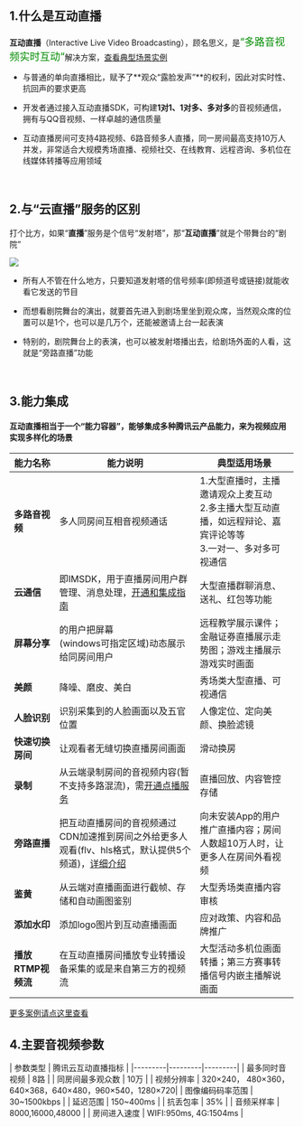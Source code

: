 ##  1.什么是互动直播

**互动直播**（Interactive Live Video Broadcasting），顾名思义，是<font size = 4 color=008c00>“多路音视频实时互动“</font>解决方案，[查看典型场景实例](https://www.qcloud.com/doc/product/268/3160)

- 与普通的单向直播相比，赋予了**观众“露脸发声”**的权利，因此对实时性、抗回声的要求更高

- 开发者通过接入互动直播SDK，可构建**1对1、1对多、多对多**的音视频通信，拥有与QQ音视频、一样卓越的通信质量

- 互动直播房间可支持4路视频、6路音频多人直播，同一房间最高支持10万人并发，非常适合大规模秀场直播、视频社交、在线教育、远程咨询、多机位在线媒体转播等应用领域
</br>



## 2.与“云直播”服务的区别

打个比方，如果“**直播**”服务是个信号“发射塔”，那“**互动直播**”就是个带舞台的“剧院”

![](//mccdn.qcloud.com/static/img/684a6a66a62cb830c9cfb29848987210/image.png)

- 所有人不管在什么地方，只要知道发射塔的信号频率(即频道号或链接)就能收看它发送的节目

- 而想看剧院舞台的演出，就要首先进入到剧场里坐到观众席，当然观众席的位置可以是1个，也可以是几万个，还能被邀请上台一起表演

- 特别的，剧院舞台上的表演，也可以被发射塔播出去，给剧场外面的人看，这就是“旁路直播”功能
 </br>



## 3.能力集成

#### 互动直播相当于一个“能力容器”，能够集成多种腾讯云产品能力，来为视频应用实现多样化的场景

| 能力名称 | 能力说明 | 典型适用场景 |
|---------|---------|---------|
| **多路音视频** | 多人同房间互相音视频通话 | 1.大型直播时，主播邀请观众上麦互动</br>2.多主播大型互动直播，如远程辩论、嘉宾评论等等</br>3.一对一、多对多可视通信 |
| **云通信** | 即IMSDK，用于直播房间用户群管理、消息处理，[开通和集成指南](https://www.qcloud.com/doc/product/269/3794) | 大型直播群聊消息、送礼、红包等功能 |
| **屏幕分享** | 的用户把屏幕</br>(windows可指定区域)动态展示给同房间用户 | 远程教学展示课件；金融证券直播展示走势图；游戏主播展示游戏实时画面 |
| **美颜** | 降噪、磨皮、美白 | 秀场类大型直播、可视通信 |
| **人脸识别** | 识别采集到的人脸画面以及五官位置 | 人像定位、定向美颜、换脸滤镜 |
| **快速切换房间** | 让观看者无缝切换直播房间画面 | 滑动换房 |
| **录制** | 从云端录制房间的音视频内容(暂不支持多路混流)，需[开通点播服务](http://console.qcloud.com/video/portal) | 直播回放、内容管控存储 |
| **旁路直播** | 把互动直播房间的音视频通过CDN加速推到房间之外给更多人观看(flv、hls格式，默认提供5个频道)，[详细介绍](https://www.qcloud.com/doc/product/268/4548#.E6.97.81.E8.B7.AF.E7.9B.B4.E6.92.AD) | 向未安装App的用户推广直播内容；房间人数超10万人时，让更多人在房间外看视频 |
| **鉴黄** | 从云端对直播画面进行截帧、存储和自动画图鉴别 | 大型秀场类直播内容审核 |
| **添加水印** | 添加logo图片到互动直播画面 | 应对政策、内容和品牌推广 |
| **播放RTMP视频流** | 在互动直播房间播放专业转播设备采集的或是来自第三方的视频流 | 大型活动多机位画面转播；第三方赛事转播信号内嵌主播解说画面 |

[更多案例请点这里查看](https://www.qcloud.com/doc/product/268/3160)

## 4.主要音视频参数

| 参数类型 | 腾讯云互动直播指标 |
|---------|---------|---------|
| 最多同时音视频 | 8路 |
| 同房间最多观众数 | 10万 |
| 视频分辨率 | 320×240， 480×360，640×368，640×480，960×540，1280×720|
| 图像编码码率范围 | 30~1500kbps |
| 延迟范围 | 150~400ms |
| 抗丢包率 | 35% |
| 音频采样率 | 8000,16000,48000 |
| 房间进入速度 | WIFI:950ms, 4G:1504ms |















